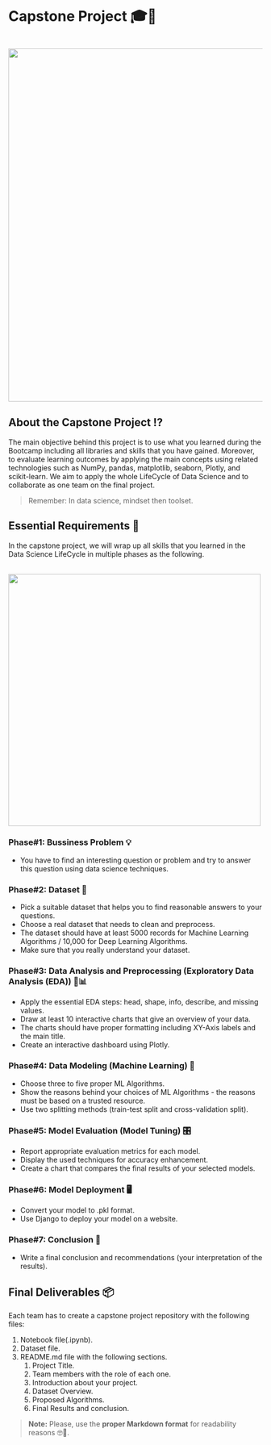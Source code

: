 # Capstone Project 🎓🥳


<p> 
  &nbsp;&nbsp;&nbsp;&nbsp;&nbsp;&nbsp;&nbsp;&nbsp;&nbsp;&nbsp;&nbsp;&nbsp;&nbsp;&nbsp;&nbsp;&nbsp;&nbsp;&nbsp;&nbsp;&nbsp;&nbsp;&nbsp;&nbsp;&nbsp;
  <img src="https://user-images.githubusercontent.com/89189772/204110091-be66e56a-629b-417b-88b7-8df7f29e5fd0.png" width="700" />
</p>


## About the Capstone Project ⁉️
The main objective behind this project is to use what you learned during the Bootcamp including all libraries and skills that you have gained. Moreover, to evaluate learning outcomes by applying the main concepts using related technologies such as NumPy, pandas, matplotlib, seaborn, Plotly, and scikit-learn. We aim to apply the whole LifeCycle of Data Science and to collaborate as one team on the final project.
> Remember: In data science, mindset then toolset.


## Essential Requirements 📝
In the capstone project, we will wrap up all skills that you learned in the Data Science LifeCycle in multiple phases as the following.
<p> 
  &nbsp;&nbsp;&nbsp;&nbsp;&nbsp;&nbsp;&nbsp;&nbsp;&nbsp;&nbsp;&nbsp;&nbsp;&nbsp;&nbsp;&nbsp;&nbsp;&nbsp;&nbsp;&nbsp;&nbsp;&nbsp;&nbsp;&nbsp;&nbsp;
  &nbsp;&nbsp;&nbsp;&nbsp;&nbsp;&nbsp;&nbsp;&nbsp;&nbsp;&nbsp;&nbsp;&nbsp;&nbsp;&nbsp;&nbsp;&nbsp;&nbsp;&nbsp;&nbsp;&nbsp;&nbsp;&nbsp;&nbsp;&nbsp;
  <img src="https://user-images.githubusercontent.com/89189772/204108273-def5e08f-d0ef-408f-9737-eb345b07495e.png" width="500" />
</p>

### Phase#1: Bussiness Problem 💡
- You have to find an interesting question or problem and try to answer this question using data science techniques.

### Phase#2: Dataset 💽
- Pick a suitable dataset that helps you to find reasonable answers to your questions.
- Choose a real dataset that needs to clean and preprocess.
- The dataset should have at least 5000 records for Machine Learning Algorithms / 10,000 for Deep Learning Algorithms.
- Make sure that you really understand your dataset.

### Phase#3: Data Analysis and Preprocessing (Exploratory Data Analysis (EDA)) 🔎📊
- Apply the essential EDA steps: head, shape, info, describe, and missing values.
- Draw at least 10 interactive charts that give an overview of your data.
- The charts should have proper formatting including XY-Axis labels and the main title.
- Create an interactive dashboard using Plotly.

### Phase#4: Data Modeling (Machine Learning) 🤖
- Choose three to five proper ML Algorithms.
- Show the reasons behind your choices of ML Algorithms - the reasons must be based on a trusted resource.
- Use two splitting methods (train-test split and cross-validation split).

### Phase#5: Model Evaluation (Model Tuning) 🎛
- Report appropriate evaluation metrics for each model.
- Display the used techniques for accuracy enhancement.
- Create a chart that compares the final results of your selected models.

### Phase#6: Model Deployment 🖥
- Convert your model to .pkl format.
- Use Django to deploy your model on a website.

### Phase#7: Conclusion 🏁
- Write a final conclusion and recommendations (your interpretation of the results).


## Final Deliverables 📦
Each team has to create a capstone project repository with the following files:
1. Notebook file(.ipynb).
2. Dataset file.
3. README.md file with the following sections.
    1. Project Title.
    2. Team members with the role of each one.
    3. Introduction about your project.
    4. Dataset Overview.
    5. Proposed Algorithms.
    6. Final Results and conclusion.
    
> **Note:** Please, use the **proper Markdown format** for readability reasons 🤓🙏.

